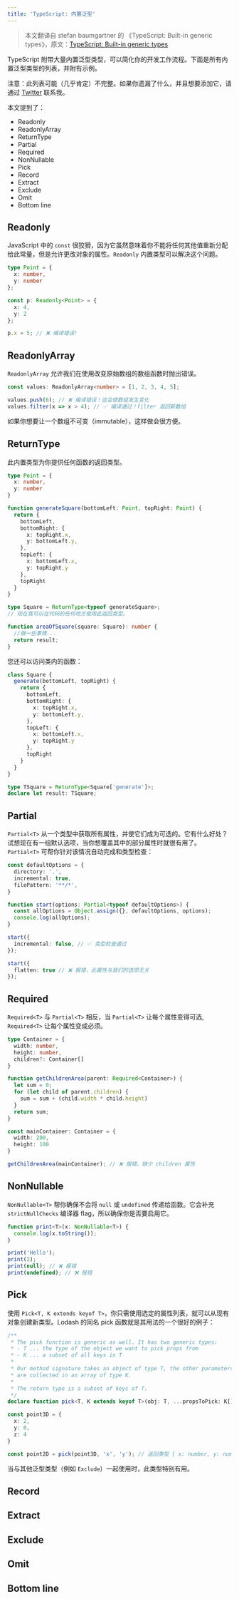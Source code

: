 ```yaml
---
title: 'TypeScript: 内置泛型'
---
```


> 本文翻译自 stefan baumgartner 的 《TypeScript: Built-in generic types》，原文：[TypeScript: Built-in generic types](https://fettblog.eu/typescript-built-in-generics/)

TypeScript 附带大量内置泛型类型，可以简化你的开发工作流程。下面是所有内置泛型类型的列表，并附有示例。

注意：此列表可能（几乎肯定）不完整。如果你遗漏了什么，并且想要添加它，请通过 [Twitter](https://twitter.com/ddprrt) 联系我。

本文提到了：

* Readonly
* ReadonlyArray
* ReturnType
* Partial
* Required
* NonNullable
* Pick
* Record
* Extract
* Exclude
* Omit
* Bottom line

## Readonly

JavaScript 中的 `const` 很狡猾，因为它虽然意味着你不能将任何其他值重新分配给此常量，但是允许更改对象的属性。`Readonly` 内置类型可以解决这个问题。

```typescript
type Point = {
  x: number,
  y: number
};

const p: Readonly<Point> = {
  x: 4,
  y: 2
};

p.x = 5; // ❌ 编译错误!
```

## ReadonlyArray

`ReadonlyArray` 允许我们在使用改变原始数组的数组函数时抛出错误。

```typescript
const values: ReadonlyArray<number> = [1, 2, 3, 4, 5];

values.push(6); // ❌ 编译错误！这会使数组发生变化
values.filter(x => x > 4); // ✅ 编译通过！filter 返回新数组
```

如果你想要让一个数组不可变（immutable），这样做会很方便。

## ReturnType

此内置类型为你提供任何函数的返回类型。

```typescript
type Point = {
  x: number,
  y: number
}

function generateSquare(bottomLeft: Point, topRight: Point) {
  return {
    bottomLeft,
    bottomRight: {
      x: topRight.x,
      y: bottomLeft.y,
    },
    topLeft: {
      x: bottomLeft.x,
      y: topRight.y
    },
    topRight
  }
}

type Square = ReturnType<typeof generateSquare>; 
// 现在我可以在代码的任何地方使用此返回类型。

function areaOfSquare(square: Square): number {
  //做一些事情...
  return result;
}
```

您还可以访问类内的函数：

```typescript
class Square {
  generate(bottomLeft, topRight) {
    return {
      bottomLeft,
      bottomRight: {
        x: topRight.x,
        y: bottomLeft.y,
      },
      topLeft: {
        x: bottomLeft.x,
        y: topRight.y
      },
      topRight
    }
  }
}

type TSquare = ReturnType<Square['generate']>;
declare let result: TSquare;
```

## Partial

`Partial<T>` 从一个类型中获取所有属性，并使它们成为可选的。它有什么好处？试想现在有一组默认选项，当你想覆盖其中的部分属性时就很有用了。`Partial<T>` 可帮你针对该情况自动完成和类型检查：

```typescript
const defaultOptions = {
  directory: '.',
  incremental: true, 
  filePattern: '**/*',
}

function start(options: Partial<typeof defaultOptions>) {
  const allOptions = Object.assign({}, defaultOptions, options);
  console.log(allOptions); 
}

start({
  incremental: false, // ✅ 类型检查通过
});

start({
  flatten: true // ❌ 报错，此属性与我们的选项无关
});
```

## Required

`Required<T>` 与 `Partial<T>` 相反，当 `Partial<T>` 让每个属性变得可选, `Required<T>` 让每个属性变成必须。

```typescript
type Container = {
  width: number,
  height: number, 
  children?: Container[]
}

function getChildrenArea(parent: Required<Container>) {
  let sum = 0;
  for (let child of parent.children) {
    sum = sum + (child.width * child.height)
  }
  return sum;
}

const mainContainer: Container = {
  width: 200,
  height: 100
}

getChildrenArea(mainContainer); // ❌ 报错，缺少 children 属性
```

## NonNullable

`NonNullable<T>` 帮你确保不会将 `null` 或 `undefined` 传递给函数。它会补充 `strictNullChecks` 编译器 flag，所以确保你是否要启用它。

```typescript
function print<T>(x: NonNullable<T>) {
  console.log(x.toString());
}

print('Hello');
print(2);
print(null); // ❌ 报错
print(undefined); // ❌ 报错
```

## Pick

使用 `Pick<T, K extends keyof T>`，你只需使用选定的属性列表，就可以从现有对象创建新类型。Lodash 的同名 pick 函数就是其用法的一个很好的例子：

```typescript
/**
 * The pick function is generic as well. It has two generic types:
 * - T ... the type of the object we want to pick props from
 * - K ... a subset of all keys in T
 *
 * Our method signature takes an object of type T, the other parameters
 * are collected in an array of type K.
 *
 * The return type is a subset of keys of T.
 */
declare function pick<T, K extends keyof T>(obj: T, ...propsToPick: K[]): Pick<T, K>;

const point3D = {
  x: 2,
  y: 0,
  z: 4
}

const point2D = pick(point3D, 'x', 'y'); // 返回类型 { x: number, y: number }
```

当与其他泛型类型（例如 `Exclude`）一起使用时，此类型特别有用。

## Record
## Extract
## Exclude
## Omit
## Bottom line